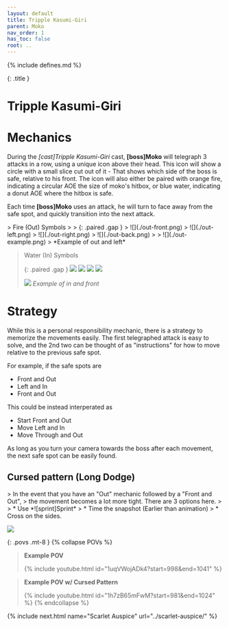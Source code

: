 ```yaml
---
layout: default
title: Tripple Kasumi-Giri
parent: Moko
nav_order: 1
has_toc: false
root: ..
---
```


{% include defines.md %}

{: .title }
# Tripple Kasumi-Giri

# Mechanics

During the *[cast]Tripple Kasumi-Giri* cast, **[boss]Moko** will telegraph 3
attacks in a row, using a unique icon above their head. This icon will show a
circle with a small slice cut out of it - That shows which side of the boss is
safe, relative to his front. The icon will also either be paired with orange
fire, indicating a circular AOE the size of moko's hitbox, or blue water,
indicating a donut AOE where the hitbox is safe.

Each time **[boss]Moko** uses an attack, he will turn to face away from the safe
spot, and quickly transition into the next attack.

<div class="timeline collapse-sm" markdown="1">
> Fire (Out) Symbols
>
> {: .paired .gap }
> ![](./out-front.png)
> ![](./out-left.png)
> ![](./out-right.png)
> ![](./out-back.png)
>
> ![](./out-example.png)
> *Example of out and left*

> Water (In) Symbols
>
> {: .paired .gap }
> ![](./in-front.png)
> ![](./in-left.png)
> ![](./in-right.png)
> ![](./in-back.png)
>
> ![](./in-example.png)
> *Example of in and front*
</div>

# Strategy

While this is a personal responsibility mechanic, there is a strategy to
memorize the movements easily. The first telegraphed attack is easy to solve,
and the 2nd two can be thought of as "instructions" for how to move relative
to the previous safe spot.

For example, if the safe spots are

* Front and Out
* Left and In
* Front and Out

This could be instead interperated as

* Start Front and Out
* Move Left and In
* Move Through and Out

As long as you turn your camera towards the boss after each movement, the next
safe spot can be easily found.

## Cursed pattern (Long Dodge)
<div class="mechanics" markdown="1">
> In the event that you have an "Out" mechanic followed by a "Front and Out",
> the movement becomes a lot more tight. There are 3 options here.
>
> * Use *![sprint]Sprint*
> * Time the snapshot (Earlier than animation)
> * Cross on the sides.

![](./cursed-pattern.png)
</div>

{: .povs .mt-8 }
{% collapse POVs %}
> **Example POV**
>
> {% include youtube.html id="1uqVWojADk4?start=998&end=1041" %}

> **Example POV w/ Cursed Pattern**
>
> {% include youtube.html id="1h7zB65mFwM?start=981&end=1024" %}
{% endcollapse %}

{% include next.html name="Scarlet Auspice" url="../scarlet-auspice/" %}
